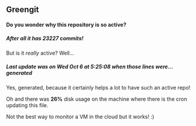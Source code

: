 ## Greengit

#### Do you wonder why this repository is so active?

##### After all it has 23227 commits!

But is it *really* active? Well...

##### Last update was on Wed Oct 6 at 5:25:08 when those lines were... generated

Yes, generated, because it certainly helps a lot to have such an active repo!

Oh and there was **26%** disk usage on the machine
where there is the cron updating this file.

Not the best way to monitor a VM in the cloud but it works! :)
